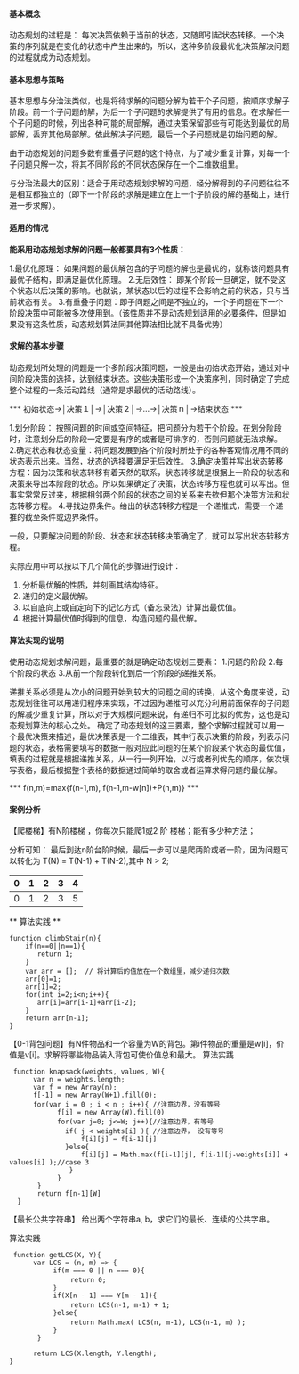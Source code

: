 #### **基本概念**
 动态规划的过程是： 每次决策依赖于当前的状态，又随即引起状态转移。一个决策的序列就是在变化的状态中产生出来的，所以，这种多阶段最优化决策解决问题的过程就成为动态规划。

#### 基本思想与策略
 基本思想与分治法类似，也是将待求解的问题分解为若干个子问题，按顺序求解子阶段。前一个子问题的解，为后一个子问题的求解提供了有用的信息。在求解任一个子问题的时候，列出各种可能的局部解，通过决策保留那些有可能达到最优的局部解，丢弃其他局部解。依此解决子问题，最后一个子问题就是初始问题的解。

 由于动态规划的问题多数有重叠子问题的这个特点，为了减少重复计算，对每一个子问题只解一次，将其不同阶段的不同状态保存在一个二维数组里。
 
与分治法最大的区别：适合于用动态规划求解的问题，经分解得到的子问题往往不是相互都独立的（即下一个阶段的求解是建立在上一个子阶段的解的基础上，进行进一步求解）。

#### **适用的情况**

**能采用动态规划求解的问题一般都要具有3个性质：**

1.最优化原理： 如果问题的最优解包含的子问题的解也是最优的，就称该问题具有最优子结构，即满足最优化原理。
2.无后效性： 即某个阶段一旦确定，就不受这个状态以后决策的影响。也就说，某状态以后的过程不会影响之前的状态，只与当前状态有关。
3.有重叠子问题：即子问题之间是不独立的，一个子问题在下一个阶段决策中可能被多次使用到。（该性质并不是动态规划适用的必要条件，但是如果没有这条性质，动态规划算法同其他算法相比就不具备优势）

#### **求解的基本步骤**

动态规划所处理的问题是一个多阶段决策问题，一般是由初始状态开始，通过对中间阶段决策的选择，达到结束状态。这些决策形成一个决策序列，同时确定了完成整个过程的一条活动路线（通常是求最优的活动路线）。

*** 初始状态→│决策１│→│决策２│→…→│决策ｎ│→结束状态 ***

1.划分阶段： 按照问题的时间或空间特征，把问题分为若干个阶段。在划分阶段时，注意划分后的阶段一定要是有序的或者是可排序的，否则问题就无法求解。
2.确定状态和状态变量：将问题发展到各个阶段时所处于的各种客观情况用不同的状态表示出来。当然，状态的选择要满足无后效性。
3.确定决策并写出状态转移方程：因为决策和状态转移有着天然的联系，状态转移就是根据上一阶段的状态和决策来导出本阶段的状态。所以如果确定了决策，状态转移方程也就可以写出。但事实常常反过来，根据相邻两个阶段的状态之间的关系来去欸但那个决策方法和状态转移方程。
4.寻找边界条件。给出的状态转移方程是一个递推式，需要一个递推的截至条件或边界条件。

一般，只要解决问题的阶段、状态和状态转移决策确定了，就可以写出状态转移方程。

实际应用中可以按以下几个简化的步骤进行设计：
1. 分析最优解的性质，并刻画其结构特征。
2. 递归的定义最优解。
3. 以自底向上或自定向下的记忆方式（备忘录法）计算出最优值。
4. 根据计算最优值时得到的信息，构造问题的最优解。

#### **算法实现的说明**
使用动态规划求解问题，最重要的就是确定动态规划三要素：
1.问题的阶段
2.每个阶段的状态
3.从前一个阶段转化到后一个阶段的递推关系。

递推关系必须是从次小的问题开始到较大的问题之间的转换，从这个角度来说，动态规划往往可以用递归程序来实现，不过因为递推可以充分利用前面保存的子问题的解减少重复计算，所以对于大规模问题来说，有递归不可比拟的优势，这也是动态规划算法的核心之处。
确定了动态规划的这三要素，整个求解过程就可以用一个最优决策来描述，最优决策表是一个二维表，其中行表示决策的阶段，列表示问题的状态，表格需要填写的数据一般对应此问题的在某个阶段某个状态的最优值，填表的过程就是根据递推关系，从一行一列开始，以行或者列优先的顺序，依次填写表格，最后根据整个表格的数据通过简单的取舍或者运算求得问题的最优解。

*** f(n,m)=max{f(n-1,m), f(n-1,m-w[n])+P(n,m)} ***

> >

#### **案例分析**

【爬楼梯】有N阶楼梯 ，你每次只能爬1或2 阶 楼梯；能有多少种方法；

分析可知： 最后到达n阶台阶时候，最后一步可以是爬两阶或者一阶，因为问题可以转化为 T(N) = T(N-1) + T(N-2),其中 N > 2;

| 0          | 1       |  2      | 3     | 4     |
| --------   | -----:  | :----:  | :----:| :----:|
| 0          | 1       |   2     |   3   |   5   |     

** 算法实践 **
```
function climbStair(n){
    if(n==0||n==1){
       return 1;
    }
    var arr = [];  // 将计算后的值放在一个数组里，减少递归次数
    arr[0]=1;
    arr[1]=2;
    for(int i=2;i<n;i++){
       arr[i]=arr[i-1]+arr[i-2];
    }
    return arr[n-1];
}
```  

【0-1背包问题】有N件物品和一个容量为W的背包。第i件物品的重量是w[i]，价值是v[i]。求解将哪些物品装入背包可使价值总和最大。
算法实践
```
 function knapsack(weights, values, W){
      var n = weights.length;
      var f = new Array(n);
      f[-1] = new Array(W+1).fill(0);
      for(var i = 0 ; i < n ; i++){ //注意边界，没有等号
            f[i] = new Array(W).fill(0)
            for(var j=0; j<=W; j++){//注意边界，有等号
              if( j < weights[i] ){ //注意边界， 没有等号
                  f[i][j] = f[i-1][j]
              }else{
                  f[i][j] = Math.max(f[i-1][j], f[i-1][j-weights[i]] + values[i] );//case 3
               }
            }
       }
       return f[n-1][W]
  }
```

【最长公共字符串】 给出两个字符串a, b，求它们的最长、连续的公共字串。

算法实践
```
 function getLCS(X, Y){
      var LCS = (n, m) => {
           if(m === 0 || n === 0){
            　　return 0;
           }
           if(X[n - 1] === Y[m - 1]){
            　　return LCS(n-1, m-1) + 1;
           }else{
            　　return Math.max( LCS(n, m-1), LCS(n-1, m) );
           }
       }
            
      return LCS(X.length, Y.length);
}

```
